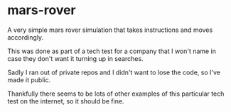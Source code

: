 mars-rover
==========

A very simple mars rover simulation that takes instructions and moves accordingly.

This was done as part of a tech test for a company that I won't name in case they don't want it turning up in searches.

Sadly I ran out of private repos and I didn't want to lose the code, so I've made it public.

Thankfully there seems to be lots of other examples of this particular tech test on the internet, so it should be fine.


